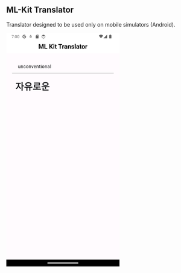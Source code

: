 ## ML-Kit Translator

Translator designed to be used only on mobile simulators (Android).

<img align="center" src="./mlkit.png" width="300px" />
